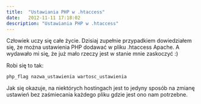 ```yaml
---
title:  "Ustawiania PHP w .htaccess"
date:   2012-11-11 17:18:02
description: "Ustawiania PHP w .htaccess"
---
```


Człowiek uczy się całe życie. Dzisiaj zupełnie przypadkiem dowiedziałem się, że można ustawienia PHP dodawać w pliku .htaccess Apache. A wydawało mi się, że już mało rzeczy jest w stanie mnie zaskoczyć :)

Robi się to tak:

```
php_flag nazwa_ustawienia wartosc_ustawienia
```

Jak się okazuje, na niektórych hostingach jest to jedyny sposób na zmianę ustawień bez zaśmiecania każdego pliku gdzie jest ono nam potrzebne.